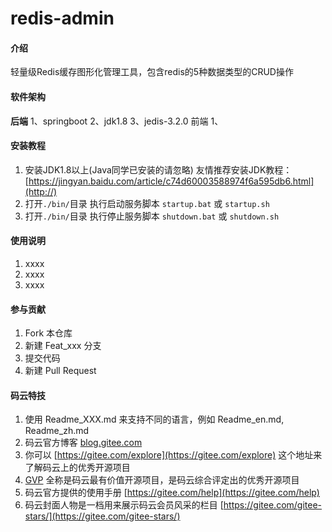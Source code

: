# redis-admin

#### 介绍
轻量级Redis缓存图形化管理工具，包含redis的5种数据类型的CRUD操作

#### 软件架构
 **后端** 
1、springboot
2、jdk1.8
3、jedis-3.2.0
前端
1、



#### 安装教程

1.  安装JDK1.8以上(Java同学已安装的请忽略) 
友情推荐安装JDK教程：[https://jingyan.baidu.com/article/c74d60003588974f6a595db6.html](http://)
2.  打开`./bin/`目录 执行启动服务脚本 `startup.bat` 或 `startup.sh`
3.  打开`./bin/`目录 执行停止服务脚本 `shutdown.bat` 或 `shutdown.sh`

#### 使用说明

1.  xxxx
2.  xxxx
3.  xxxx

#### 参与贡献

1.  Fork 本仓库
2.  新建 Feat_xxx 分支
3.  提交代码
4.  新建 Pull Request


#### 码云特技

1.  使用 Readme\_XXX.md 来支持不同的语言，例如 Readme\_en.md, Readme\_zh.md
2.  码云官方博客 [blog.gitee.com](https://blog.gitee.com)
3.  你可以 [https://gitee.com/explore](https://gitee.com/explore) 这个地址来了解码云上的优秀开源项目
4.  [GVP](https://gitee.com/gvp) 全称是码云最有价值开源项目，是码云综合评定出的优秀开源项目
5.  码云官方提供的使用手册 [https://gitee.com/help](https://gitee.com/help)
6.  码云封面人物是一档用来展示码云会员风采的栏目 [https://gitee.com/gitee-stars/](https://gitee.com/gitee-stars/)
